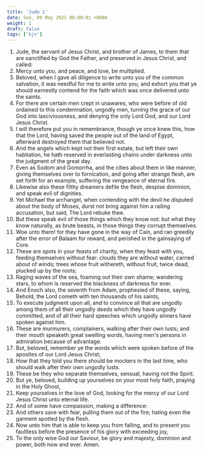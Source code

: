```yaml
---
title: 'Jude 1'
date: Sun, 09 May 2021 00:00:01 +0000
weight: 1
draft: false
tags: ['kjv'] 
---
```


1. Jude, the servant of Jesus Christ, and brother of James, to them that are sanctified by God the Father, and preserved in Jesus Christ, and called:
2. Mercy unto you, and peace, and love, be multiplied.
3. Beloved, when I gave all diligence to write unto you of the common salvation, it was needful for me to write unto you, and exhort you that ye should earnestly contend for the faith which was once delivered unto the saints.
4. For there are certain men crept in unawares, who were before of old ordained to this condemnation, ungodly men, turning the grace of our God into lasciviousness, and denying the only Lord God, and our Lord Jesus Christ.
5. I will therefore put you in remembrance, though ye once knew this, how that the Lord, having saved the people out of the land of Egypt, afterward destroyed them that believed not.
6. And the angels which kept not their first estate, but left their own habitation, he hath reserved in everlasting chains under darkness unto the judgment of the great day.
7. Even as Sodom and Gomorrha, and the cities about them in like manner, giving themselves over to fornication, and going after strange flesh, are set forth for an example, suffering the vengeance of eternal fire.
8. Likewise also these filthy dreamers defile the flesh, despise dominion, and speak evil of dignities.
9. Yet Michael the archangel, when contending with the devil he disputed about the body of Moses, durst not bring against him a railing accusation, but said, The Lord rebuke thee.
10. But these speak evil of those things which they know not: but what they know naturally, as brute beasts, in those things they corrupt themselves.
11. Woe unto them! for they have gone in the way of Cain, and ran greedily after the error of Balaam for reward, and perished in the gainsaying of Core.
12. These are spots in your feasts of charity, when they feast with you, feeding themselves without fear: clouds they are without water, carried about of winds; trees whose fruit withereth, without fruit, twice dead, plucked up by the roots;
13. Raging waves of the sea, foaming out their own shame; wandering stars, to whom is reserved the blackness of darkness for ever.
14. And Enoch also, the seventh from Adam, prophesied of these, saying, Behold, the Lord cometh with ten thousands of his saints,
15. To execute judgment upon all, and to convince all that are ungodly among them of all their ungodly deeds which they have ungodly committed, and of all their hard speeches which ungodly sinners have spoken against him.
16. These are murmurers, complainers, walking after their own lusts; and their mouth speaketh great swelling words, having men's persons in admiration because of advantage.
17. But, beloved, remember ye the words which were spoken before of the apostles of our Lord Jesus Christ;
18. How that they told you there should be mockers in the last time, who should walk after their own ungodly lusts.
19. These be they who separate themselves, sensual, having not the Spirit.
20. But ye, beloved, building up yourselves on your most holy faith, praying in the Holy Ghost,
21. Keep yourselves in the love of God, looking for the mercy of our Lord Jesus Christ unto eternal life.
22. And of some have compassion, making a difference:
23. And others save with fear, pulling them out of the fire; hating even the garment spotted by the flesh.
24. Now unto him that is able to keep you from falling, and to present you faultless before the presence of his glory with exceeding joy,
25. To the only wise God our Saviour, be glory and majesty, dominion and power, both now and ever. Amen.

